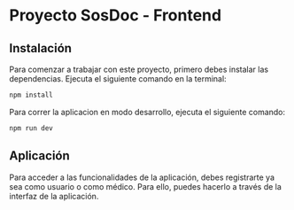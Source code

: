 # Proyecto SosDoc - Frontend


## Instalación

Para comenzar a trabajar con este proyecto, primero debes instalar las dependencias. Ejecuta el siguiente comando en la terminal:

```bash
npm install
```

Para correr la aplicacion en modo desarrollo, ejecuta el siguiente comando:

```bash
npm run dev
```

## Aplicación
Para acceder a las funcionalidades de la aplicación, debes registrarte ya sea como usuario o como médico. Para ello, puedes hacerlo a través de la interfaz de la aplicación.
